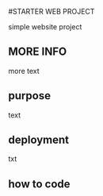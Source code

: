 #STARTER WEB PROJECT

simple website project

## MORE INFO

more text

## purpose

text

## deployment

txt

## how to code

